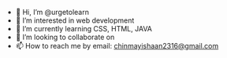 - 👋 Hi, I’m @urgetolearn
- 👀 I’m interested in web development
- 🌱 I’m currently learning CSS, HTML, JAVA
- 💞️ I’m looking to collaborate on 
- 📫 How to reach me by email: chinmayishaan2316@gmail.com

<!---
urgetolearn/urgetolearn is a ✨ unique ✨ repository because its `README.md` (this file) appears on your GitHub profile.
You can click the Preview link to take a look at your changes.
--->
